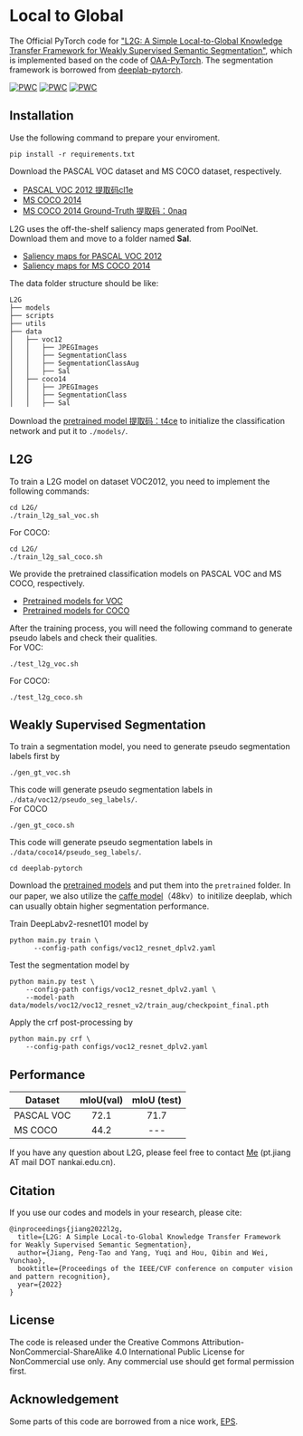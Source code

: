 # Local to Global
The Official PyTorch code for ["L2G: A Simple Local-to-Global Knowledge Transfer Framework for Weakly Supervised Semantic Segmentation"](https://arxiv.org/abs/2204.03206), which is implemented based on the code of [OAA-PyTorch](https://github.com/PengtaoJiang/OAA-PyTorch). 
The segmentation framework is borrowed from [deeplab-pytorch](https://github.com/kazuto1011/deeplab-pytorch).

[![PWC](https://img.shields.io/endpoint.svg?url=https://paperswithcode.com/badge/l2g-a-simple-local-to-global-knowledge/weakly-supervised-semantic-segmentation-on-1)](https://paperswithcode.com/sota/weakly-supervised-semantic-segmentation-on-1?p=l2g-a-simple-local-to-global-knowledge)
[![PWC](https://img.shields.io/endpoint.svg?url=https://paperswithcode.com/badge/l2g-a-simple-local-to-global-knowledge/weakly-supervised-semantic-segmentation-on)](https://paperswithcode.com/sota/weakly-supervised-semantic-segmentation-on?p=l2g-a-simple-local-to-global-knowledge)
[![PWC](https://img.shields.io/endpoint.svg?url=https://paperswithcode.com/badge/l2g-a-simple-local-to-global-knowledge/weakly-supervised-semantic-segmentation-on-4)](https://paperswithcode.com/sota/weakly-supervised-semantic-segmentation-on-4?p=l2g-a-simple-local-to-global-knowledge)

## Installation
Use the following command to prepare your enviroment.
```
pip install -r requirements.txt
```

Download the PASCAL VOC dataset and MS COCO dataset, respectively. 
- [PASCAL VOC 2012 提取码cl1e](https://pan.baidu.com/s/1CCR840MJ3Rx7jQ-r1jLX9g)  
- [MS COCO 2014](https://cocodataset.org/#home)  
- [MS COCO 2014 Ground-Truth 提取码：0naq](https://pan.baidu.com/s/1O61VZG0CkyZ7fHoK0FfjAA)

L2G uses the off-the-shelf saliency maps generated from PoolNet. Download them and move to a folder named **Sal**.
- [Saliency maps for PASCAL VOC 2012](https://drive.google.com/file/d/1ZBLZ3YFw6yDIRWo0Apd4znOozg-Buj4A/view?usp=sharing)
- [Saliency maps for MS COCO 2014](https://drive.google.com/file/d/1IN6qQK0kL4_x8yzF7jvS6hNIFXsrR6XV/view?usp=sharing)  

The data folder structure should be like:
```
L2G
├── models
├── scripts
├── utils
├── data
│   ├── voc12
│   │   ├── JPEGImages
│   │   ├── SegmentationClass
│   │   ├── SegmentationClassAug
│   │   ├── Sal
│   ├── coco14
│   │   ├── JPEGImages
│   │   ├── SegmentationClass
│   │   ├── Sal

```
Download the [pretrained model 提取码：t4ce](https://pan.baidu.com/share/init?surl=vP8O0RPJKXM0HPhVCn7wXw) to initialize the classification network and put it to `./models/`.

## L2G
To train a L2G model on dataset VOC2012, you need to implement the following commands:
```
cd L2G/
./train_l2g_sal_voc.sh 
```
For COCO:
```
cd L2G/
./train_l2g_sal_coco.sh 
```
We provide the pretrained classification models on PASCAL VOC and MS COCO, respectively.
- [Pretrained models for VOC](https://drive.google.com/file/d/1Yc-LZ4bTM_1arpPBId6CMP9I2gOrDkdi/view?usp=sharing)
- [Pretrained models for COCO](https://drive.google.com/file/d/1i3b35g4GJO448kVdibBa5aL-yG6G2Huc/view?usp=sharing)  

After the training process, you will need the following command to generate pseudo labels 
and check their qualities.   
For VOC:
```
./test_l2g_voc.sh
```
For COCO:
```
./test_l2g_coco.sh
```
## Weakly Supervised Segmentation
To train a segmentation model, you need to generate pseudo segmentation labels first by 
```
./gen_gt_voc.sh
```
This code will generate pseudo segmentation labels in `./data/voc12/pseudo_seg_labels/`.  
For COCO
```
./gen_gt_coco.sh
```
This code will generate pseudo segmentation labels in `./data/coco14/pseudo_seg_labels/`.  


```
cd deeplab-pytorch
```
Download the [pretrained models](https://drive.google.com/file/d/1huoE5TcdUqLRFjVPaYSs2_sg2ehv9Z_s/view?usp=sharing) and put them into the `pretrained` folder.  In our paper, we also utilize the [caffe model](https://pan.baidu.com/share/init?surl=B77rPp_Kr1qEtdrTP6lVdw)（48kv）to initilize deeplab, which can usually obtain higher segmentation performance.

Train DeepLabv2-resnet101 model by
```
python main.py train \
      --config-path configs/voc12_resnet_dplv2.yaml
```
Test the segmentation model by 
```
python main.py test \
    --config-path configs/voc12_resnet_dplv2.yaml \
    --model-path data/models/voc12/voc12_resnet_v2/train_aug/checkpoint_final.pth
```
Apply the crf post-processing by 
```
python main.py crf \
    --config-path configs/voc12_resnet_dplv2.yaml
```

## Performance
Dataset | mIoU(val) | mIoU (test)  
--- |:---:|:---:
PASCAL VOC  | 72.1 | 71.7
MS COCO     | 44.2 | ---


If you have any question about L2G, please feel free to contact [Me](https://pengtaojiang.github.io/) (pt.jiang AT mail DOT nankai.edu.cn). 

## Citation
If you use our codes and models in your research, please cite:
```
@inproceedings{jiang2022l2g,
  title={L2G: A Simple Local-to-Global Knowledge Transfer Framework for Weakly Supervised Semantic Segmentation},
  author={Jiang, Peng-Tao and Yang, Yuqi and Hou, Qibin and Wei, Yunchao},
  booktitle={Proceedings of the IEEE/CVF conference on computer vision and pattern recognition},
  year={2022}
}
```

## License
The code is released under the Creative Commons Attribution-NonCommercial-ShareAlike 4.0 International Public License for NonCommercial use only. Any commercial use should get formal permission first.
 
## Acknowledgement
Some parts of this code are borrowed from a nice work, [EPS](https://github.com/PengtaoJiang/EPS).
